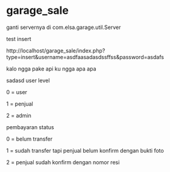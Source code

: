 # garage_sale
ganti servernya di com.elsa.garage.util.Server

test insert

http://localhost/garage_sale/index.php?type=insert&username=asdfaasadasdssffss&password=asdafs


kalo ngga pake api ku ngga apa apa

sadasd
user level


0 = user

1 = penjual

2 = admin


pembayaran status


0 = belum transfer

1 = sudah transfer tapi penjual belum konfirm dengan bukti foto

2 = penjual sudah konfirm dengan nomor resi


